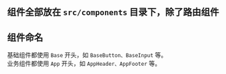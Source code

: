 ## 组件全部放在 `src/components` 目录下，除了路由组件

## 组件命名
基础组件都使用 `Base` 开头，如 `BaseButton、BaseInput` 等。    
业务组件都使用 `App` 开头，如 `AppHeader、AppFooter` 等。
